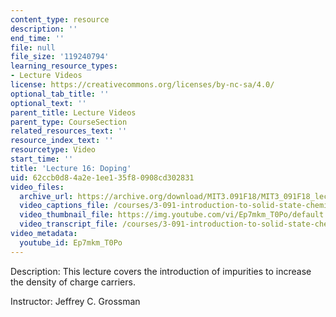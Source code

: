 ```yaml
---
content_type: resource
description: ''
end_time: ''
file: null
file_size: '119240794'
learning_resource_types:
- Lecture Videos
license: https://creativecommons.org/licenses/by-nc-sa/4.0/
optional_tab_title: ''
optional_text: ''
parent_title: Lecture Videos
parent_type: CourseSection
related_resources_text: ''
resource_index_text: ''
resourcetype: Video
start_time: ''
title: 'Lecture 16: Doping'
uid: 62ccb0d8-4a2e-1ee1-35f8-0908cd302831
video_files:
  archive_url: https://archive.org/download/MIT3.091F18/MIT3_091F18_lec16_300k.mp4
  video_captions_file: /courses/3-091-introduction-to-solid-state-chemistry-fall-2018/Ep7mkm_T0Po_captions.webvtt
  video_thumbnail_file: https://img.youtube.com/vi/Ep7mkm_T0Po/default.jpg
  video_transcript_file: /courses/3-091-introduction-to-solid-state-chemistry-fall-2018/Ep7mkm_T0Po_transcript.pdf
video_metadata:
  youtube_id: Ep7mkm_T0Po
---
```


Description: This lecture covers the introduction of impurities to increase the density of charge carriers.

Instructor: Jeffrey C. Grossman

